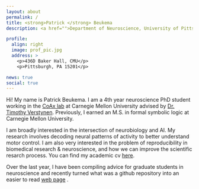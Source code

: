 ```yaml
---
layout: about
permalink: /
title: <strong>Patrick </strong> Beukema
description: <a href="">Department of Neuroscience, University of Pittsburgh & CoAxLab, Carnegie Mellon University

profile:
  align: right
  image: prof_pic.jpg
  address: >
    <p>436D Baker Hall, CMU</p>
    <p>Pittsburgh, PA 15201</p>

news: true
social: true
---
```


Hi! My name is Patrick Beukema. I am a 4th year neuroscience PhD student working in the [CoAx lab](http://www.psy.cmu.edu/~coaxlab/) at Carnegie Mellon University advised by [Dr. Timothy Verstynen](https://www.cmu.edu/dietrich/psychology/people/core-training-faculty/verstynen-timothy.html). Previously, I earned an M.S. in formal symbolic logic at Carnegie Mellon University.    

I am broadly interested in the intersection of neurobiology and AI. My research involves decoding neural patterns of activity to better understand motor control. I am also very interested in the problem of reproducibility in biomedical research & neuroscience, and how we can improve the scientific resarch process. You can find my academic cv [here](http://www.psy.cmu.edu/~coaxlab/resumes/beukema.pdf). 

Over the last year, I have been compiling advice for graduate students in neuroscience and recently turned what was a github repository into an easier to read [web page](https://pbeukema.github.io/LabHacks/) . 
